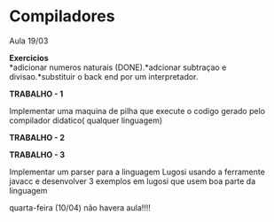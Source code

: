 # Compiladores

Aula 19/03

**Exercicios**   
*adicionar numeros naturais (DONE).*adcionar subtraçao e divisao.*substituir o back end por um interpretador.  

**TRABALHO - 1**

Implementar uma maquina de pilha que execute o codigo gerado pelo compilador didatico( qualquer linguagem)

**TRABALHO - 2**    




**TRABALHO - 3**    

Implementar um parser para a linguagem Lugosi usando a ferramente javacc e desenvolver 3 exemplos em lugosi que usem boa parte da linguagem  

  
quarta-feira (10/04) não havera aula!!!!
